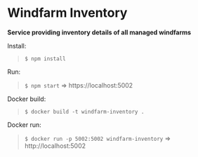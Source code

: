# Windfarm Inventory

**Service providing inventory details of all managed windfarms** 

Install: 
> `$ npm install`

Run: 
> `$ npm start`
> => https://localhost:5002

Docker build:
> `$ docker build -t windfarm-inventory .`

Docker run:
> `$ docker run -p 5002:5002 windfarm-inventory`
> => http://localhost:5002
